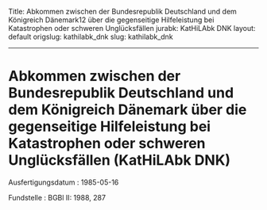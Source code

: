 Title: Abkommen zwischen der Bundesrepublik Deutschland und dem Königreich Dänemark12
  über die gegenseitige Hilfeleistung bei Katastrophen oder schweren Unglücksfällen
jurabk: KatHiLAbk DNK
layout: default
origslug: kathilabk_dnk
slug: kathilabk_dnk

---

# Abkommen zwischen der Bundesrepublik Deutschland und dem Königreich Dänemark über die gegenseitige Hilfeleistung bei Katastrophen oder schweren Unglücksfällen (KatHiLAbk DNK)

Ausfertigungsdatum
:   1985-05-16

Fundstelle
:   BGBl II: 1988, 287


